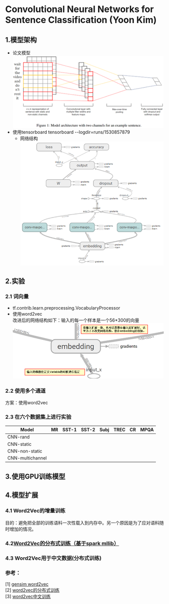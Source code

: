 # Convolutional Neural Networks for Sentence Classification (Yoon Kim)
## 1.模型架构
- 论文模型
![](pictures/model_architecture.png)
- 使用tensorboard
tensorboard --logdir=runs/1530857879
    - 网络结构<br/>
![](pictures/net_structure.png)
## 2.实验
### 2.1 词向量
- tf.contrib.learn.preprocessing.VocabularyProcessor
- 使用word2vec<br>
改进后的网络结构如下：输入的每一个样本是一个56*300的向量
![](pictures/net_structure_2.png)
### 2.2 使用多个通道
方案：使用word2vec
### 2.3 在六个数据集上进行实验

| Model | MR | SST-1 | SST-2 | Subj | TREC | CR | MPQA |
| ------| ---| ------| ------| -----| -----| ---| -----|
| CNN-rand |  |  |  |  |  |  |  |
| CNN-static |  |  |  |  |  |  |  |
| CNN-non-static |  |  |  |  |  |  |  |
| CNN-multichannel |  |  |  |  |  |  |  |

## 3.使用GPU训练模型
## 4.模型扩展
### 4.1 Word2Vec的增量训练

目的：避免把全部的训练语料一次性载入到内存中。另一个原因是为了应对语料随时增加的情况。

### 4.2<a href="http://spark.apache.org/docs/latest/api/java/org/apache/spark/mllib/feature/Word2Vec.html">Word2Vec的分布式训练（基于spark mllib）</a>



### 4.3 Word2Vec用于中文数据(分布式训练)

### 参考：
[1] <a href="https://radimrehurek.com/gensim/models/word2vec.html">gensim word2vec</a><br/>
[2] <a href="">word2vec的分布式训练</a><br/>
[3] <a href="https://www.jianshu.com/p/6d542ff65b1e">word2vec中文训练</a>
